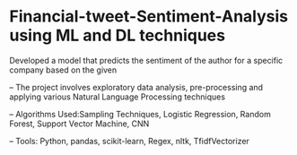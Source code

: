 # Financial-tweet-Sentiment-Analysis using ML and DL techniques
Developed a model that predicts the sentiment of the author for a specific company based on the given 

– The project involves exploratory data analysis, pre-processing and applying various Natural Language Processing techniques

– Algorithms Used:Sampling Techniques, Logistic Regression, Random Forest, Support Vector Machine, CNN

– Tools: Python, pandas, scikit-learn, Regex, nltk, TfidfVectorizer
